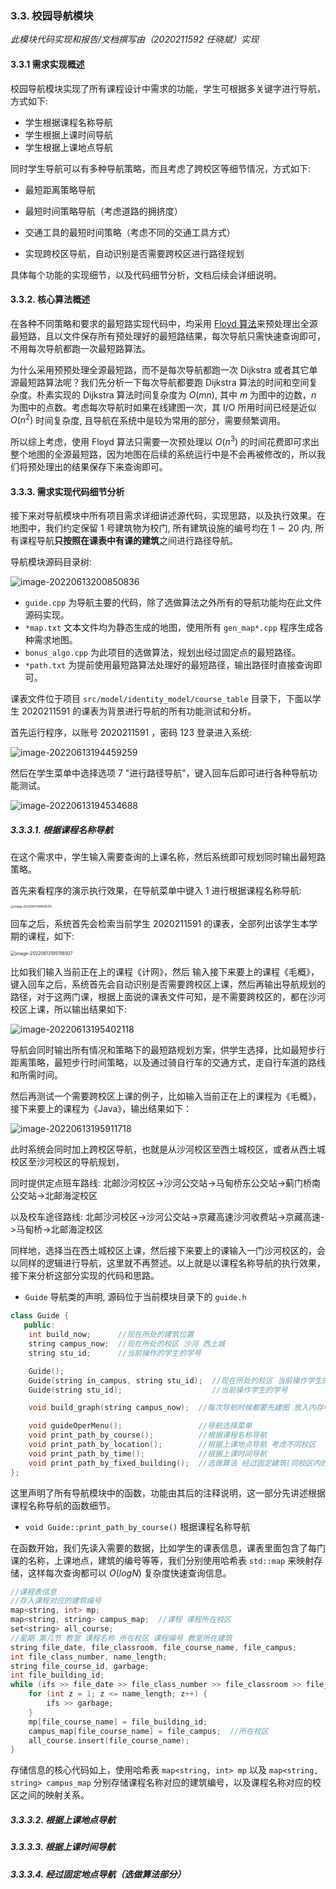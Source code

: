 ### 3.3. 校园导航模块

_此模块代码实现和报告/文档撰写由（2020211592 任晓斌）实现_

#### 3.3.1 需求实现概述

校园导航模块实现了所有课程设计中需求的功能，学生可根据多关键字进行导航，方式如下:

- 学生根据课程名称导航
- 学生根据上课时间导航
- 学生根据上课地点导航

同时学生导航可以有多种导航策略，而且考虑了跨校区等细节情况，方式如下:

- 最短距离策略导航
- 最短时间策略导航（考虑道路的拥挤度）
- 交通工具的最短时间策略（考虑不同的交通工具方式）

- 实现跨校区导航，自动识别是否需要跨校区进行路径规划

具体每个功能的实现细节，以及代码细节分析，文档后续会详细说明。

#### 3.3.2. 核心算法概述

在各种不同策略和要求的最短路实现代码中，均采用 [Floyd 算法](https://en.wikipedia.org/wiki/Floyd%E2%80%93Warshall_algorithm)来预处理出全源最短路，且以文件保存所有预处理好的最短路结果，每次导航只需快速查询即可，不用每次导航都跑一次最短路算法。

为什么采用预预处理全源最短路，而不是每次导航都跑一次 Dijkstra 或者其它单源最短路算法呢？我们先分析一下每次导航都要跑 Dijkstra 算法的时间和空间复杂度。朴素实现的 Dijkstra 算法时间复杂度为 $O(mn)$, 其中 $m$ 为图中的边数，$n$ 为图中的点数。考虑每次导航时如果在线建图一次，其 I/O 所用时间已经是近似 $O(n^2)$ 时间复杂度, 且导航在系统中是较为常用的部分，需要频繁调用。

所以综上考虑，使用 Floyd 算法只需要一次预处理以 $O(n^3)$ 的时间花费即可求出整个地图的全源最短路，因为地图在后续的系统运行中是不会再被修改的，所以我们将预处理出的结果保存下来查询即可。

#### 3.3.3. 需求实现代码细节分析

接下来对导航模块中所有项目需求详细讲述源代码，实现思路，以及执行效果。在地图中，我们约定保留 $1$ 号建筑物为校门, 所有建筑设施的编号均在 $1 \sim 20$ 内, 所有课程导航**只按照在课表中有课的建筑**之间进行路径导航。

导航模块源码目录树:

![image-20220613200850836](nav_model_report.assets/image-20220613200850836.png)

- `guide.cpp` 为导航主要的代码，除了选做算法之外所有的导航功能均在此文件源码实现。
- `*map.txt` 文本文件均为静态生成的地图，使用所有 `gen_map*.cpp` 程序生成各种需求地图。
- `bonus_algo.cpp` 为此项目的选做算法，规划出经过固定点的最短路径。
- `*path.txt` 为提前使用最短路算法处理好的最短路径，输出路径时直接查询即可。

课表文件位于项目 `src/model/identity_model/course_table` 目录下，下面以学生 $2020211591$ 的课表为背景进行导航的所有功能测试和分析。

首先运行程序，以账号 $2020211591$ ，密码 $123$ 登录进入系统:

![image-20220613194459259](nav_model_report.assets/image-20220613194459259.png)

然后在学生菜单中选择选项 $7$ "进行路径导航"，键入回车后即可进行各种导航功能测试。

![image-20220613194534688](nav_model_report.assets/image-20220613194534688.png)

##### 3.3.3.1. 根据课程名称导航

在这个需求中，学生输入需要查询的上课名称，然后系统即可规划同时输出最短路策略。

首先来看程序的演示执行效果，在导航菜单中键入 $1$ 进行根据课程名称导航:

<img src="nav_model_report.assets/image-20220613194645315.png" alt="image-20220613194645315" style="zoom: 33%;" />

回车之后，系统首先会检索当前学生 $2020211591$ 的课表，全部列出该学生本学期的课程，如下:

<img src="nav_model_report.assets/image-20220613195156507.png" alt="image-20220613195156507" style="zoom: 50%;" />

比如我们输入当前正在上的课程《计网》，然后 输入接下来要上的课程《毛概》，键入回车之后，系统首先会自动识别是否需要跨校区上课，然后再输出导航规划的路径，对于这两门课，根据上面说的课表文件可知，是不需要跨校区的，都在沙河校区上课，所以输出结果如下:

![image-20220613195402118](nav_model_report.assets/image-20220613195402118.png)

导航会同时输出所有情况和策略下的最短路规划方案，供学生选择，比如最短步行距离策略，最短步行时间策略，以及通过骑自行车的交通方式，走自行车道的路线和所需时间。

然后再测试一个需要跨校区上课的例子，比如输入当前正在上的课程为《毛概》，接下来要上的课程为《Java》，输出结果如下：

![image-20220613195911718](nav_model_report.assets/image-20220613195911718.png)

此时系统会同时加上跨校区导航，也就是从沙河校区至西土城校区，或者从西土城校区至沙河校区的导航规划，

同时提供定点班车路线: 北邮沙河校区->沙河公交站->马甸桥东公交站->蓟门桥南公交站->北邮海淀校区

以及校车途径路线: 北邮沙河校区->沙河公交站->京藏高速沙河收费站->京藏高速->马甸桥->北邮海淀校区

同样地，选择当在西土城校区上课，然后接下来要上的课输入一门沙河校区的，会以同样的逻辑进行导航，这里就不再赘述。以上就是以课程名称导航的执行效果，接下来分析这部分实现的代码和思路。

- `Guide` 导航类的声明, 源码位于当前模块目录下的 `guide.h`

```cpp
class Guide {
   public:
    int build_now;      //现在所处的建筑位置
    string campus_now;  //现在所处的校区 沙河 西土城
    string stu_id;      //当前操作的学生的学号

    Guide();
    Guide(string in_campus, string stu_id);  //现在所处的校区 当前操作学生的学号
    Guide(string stu_id);                    //当前操作学生的学号

    void build_graph(string campus_now);  //每次导航时候都要先建图 放入内存中

    void guideOperMenu();                 //导航选择菜单
    void print_path_by_course();          //根据课程名称导航
    void print_path_by_location();        //根据上课地点导航 考虑不同校区
    void print_path_by_time();            //根据上课时间导航
    void print_path_by_fixed_building();  //选做算法 经过固定建筑(同校区内的建筑)
};
```

这里声明了所有导航模块中的函数，功能由其后的注释说明，这一部分先讲述根据课程名称导航的函数细节。

- `void Guide::print_path_by_course()` 根据课程名称导航

在函数开始，我们先读入需要的数据，比如学生的课表信息，课表里面包含了每门课的名称，上课地点，建筑的编号等等，我们分别使用哈希表 `std::map` 来映射存储，这样每次查询都可以 $O(logN)$ 复杂度快速查询信息。

```cpp
//课程表信息
//存入课程对应的建筑编号
map<string, int> mp;
map<string, string> campus_map;  //课程 课程所在校区
set<string> all_course;
//星期 第几节 教室 课程名称 所在校区 课程编号 教室所在建筑
string file_date, file_classroom, file_course_name, file_campus;
int file_class_number, name_length;
string file_course_id, garbage;
int file_building_id;
while (ifs >> file_date >> file_class_number >> file_classroom >> file_course_name >> file_campus >> file_course_id >> file_building_id >> name_length) {
    for (int z = 1; z <= name_length; z++) {
        ifs >> garbage;
    }
    mp[file_course_name] = file_building_id;
    campus_map[file_course_name] = file_campus;  //所在校区
    all_course.insert(file_course_name);
}
```

存储信息的核心代码如上，使用哈希表 `map<string, int> mp` 以及 `map<string, string> campus_map` 分别存储课程名称对应的建筑编号，以及课程名称对应的校区之间的映射关系。



##### 3.3.3.2. 根据上课地点导航





##### 3.3.3.3. 根据上课时间导航





##### 3.3.3.4. 经过固定地点导航（选做算法部分）
